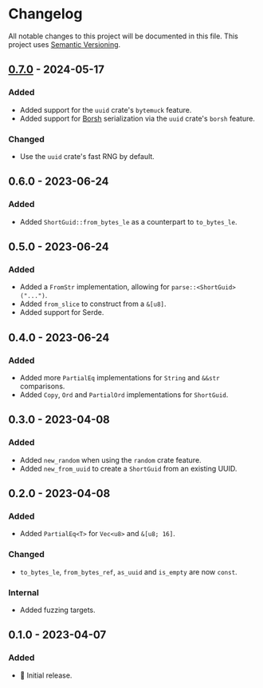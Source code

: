 # Changelog

All notable changes to this project will be documented in this file.
This project uses [Semantic Versioning](https://semver.org/spec/v2.0.0.html).

## [0.7.0] - 2024-05-17

[0.7.0]: https://github.com/nyris/shortguid-rs/releases/tag/v0.7.0

### Added

- Added support for the `uuid` crate's `bytemuck` feature.
- Added support for [Borsh](https://borsh.io/) serialization via the `uuid` crate's `borsh` feature.

### Changed

- Use the `uuid` crate's fast RNG by default.

## 0.6.0 - 2023-06-24

### Added

- Added `ShortGuid::from_bytes_le` as a counterpart to `to_bytes_le`.

## 0.5.0 - 2023-06-24

### Added

- Added a `FromStr` implementation, allowing for `parse::<ShortGuid>("...")`.
- Added `from_slice` to construct from a `&[u8]`.
- Added support for Serde.

## 0.4.0 - 2023-06-24

### Added

- Added more `PartialEq` implementations for `String` and `&&str` comparisons.
- Added `Copy`, `Ord` and `PartialOrd` implementations for `ShortGuid`.

## 0.3.0 - 2023-04-08

### Added

- Added `new_random` when using the `random` crate feature.
- Added `new_from_uuid` to create a `ShortGuid` from an existing UUID.

## 0.2.0 - 2023-04-08

### Added

- Added `PartialEq<T>` for `Vec<u8>` and `&[u8; 16]`.

### Changed

- `to_bytes_le`, `from_bytes_ref`, `as_uuid` and `is_empty` are now `const`.

### Internal

- Added fuzzing targets.

## 0.1.0 - 2023-04-07

### Added

- 🎉 Initial release.
